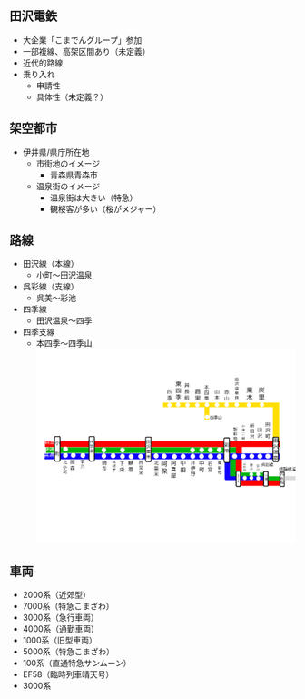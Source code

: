 ## 田沢電鉄
- 大企業「こまでんグループ」参加
- 一部複線、高架区間あり（未定義）
- 近代的路線
- 乗り入れ
    - 申請性
    - 具体性（未定義？）

## 架空都市
- 伊井県/県庁所在地
    - 市街地のイメージ
        - 青森県青森市
    - 温泉街のイメージ
        - 温泉街は大きい（特急）
        - 観桜客が多い（桜がメジャー）



## 路線
- 田沢線（本線）
    - 小町〜田沢温泉
- 呉彩線（支線）
    - 呉美〜彩池
- 四季線
    - 田沢温泉〜四季
- 四季支線
    - 本四季〜四季山
![公式 路線図](画像/%E8%B7%AF%E7%B7%9A%E5%9B%B3/%E8%B7%AF%E7%B7%9A%E5%9B%B3.png)
    


## 車両
- 2000系（近郊型）
- 7000系（特急こまざわ）
- 3000系（急行車両）
- 4000系（通勤車両）
- 1000系（旧型車両）
- 5000系（特急こまざわ）
- 100系（直通特急サンムーン）
- EF58（臨時列車晴天号）
- 3000系